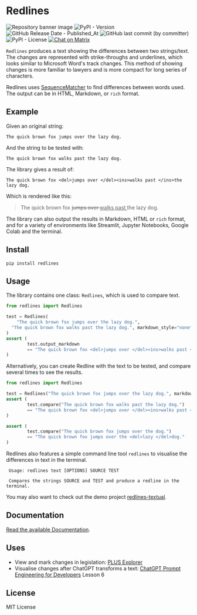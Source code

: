 # Redlines
![Repository banner image](repository-open-graph.png)
![PyPI - Version](https://img.shields.io/pypi/v/redlines)
![GitHub Release Date - Published_At](https://img.shields.io/github/release-date/houfu/redlines)
![GitHub last commit (by committer)](https://img.shields.io/github/last-commit/houfu/redlines)
![PyPI - License](https://img.shields.io/pypi/l/redlines)
[![Chat on Matrix](https://matrix.to/img/matrix-badge.svg)](https://matrix.to/#/#redlines:matrix.esq.social)

`Redlines` produces a text showing the differences between two strings/text. The changes are represented with
strike-throughs and underlines, which looks similar to Microsoft Word's track changes. This method of showing changes is
more familiar to lawyers and is more compact for long series of characters.

Redlines uses [SequenceMatcher](https://docs.python.org/3/library/difflib.html#difflib.SequenceMatcher)
to find differences between words used.
The output can be in HTML, Markdown, or `rich` format.

## Example

Given an original string:

    The quick brown fox jumps over the lazy dog.

And the string to be tested with:

    The quick brown fox walks past the lazy dog.

The library gives a result of:

    The quick brown fox <del>jumps over </del><ins>walks past </ins>the lazy dog.

Which is rendered like this:

> The quick brown fox <del>jumps over </del><ins>walks past </ins>the lazy dog.

The library can also output the results in Markdown, HTML or `rich` format, and
for a variety of environments like Streamlit, Jupyter Notebooks, Google Colab and the terminal.

## Install

```shell
pip install redlines
```

## Usage

The library contains one class: `Redlines`, which is used to compare text.

```python
from redlines import Redlines

test = Redlines(
    "The quick brown fox jumps over the lazy dog.",
  "The quick brown fox walks past the lazy dog.", markdown_style="none",
)
assert (
        test.output_markdown
        == "The quick brown fox <del>jumps over </del><ins>walks past </ins>the lazy dog."
)
```

Alternatively, you can create Redline with the text to be tested, and compare several times to see the results.

```python
from redlines import Redlines

test = Redlines("The quick brown fox jumps over the lazy dog.", markdown_style="none")
assert (
        test.compare("The quick brown fox walks past the lazy dog.")
        == "The quick brown fox <del>jumps over </del><ins>walks past </ins>the lazy dog."
)

assert (
        test.compare("The quick brown fox jumps over the dog.")
        == "The quick brown fox jumps over the <del>lazy </del>dog."
)
```

Redlines also features a simple command line tool `redlines` to visualise the differences in text in the terminal.

```
 Usage: redlines text [OPTIONS] SOURCE TEST                                                                                                                                                                                                   
                                                                                                                                                                                                                                              
 Compares the strings SOURCE and TEST and produce a redline in the terminal. 
```

You may also want to check out the demo project [redlines-textual](https://github.com/houfu/redlines-textual).

## Documentation

[Read the available Documentation](https://houfu.github.io/redlines).

## Uses

* View and mark changes in legislation: [PLUS Explorer](https://houfu-plus-explorer.streamlit.app/)
* Visualise changes after ChatGPT transforms a
  text: [ChatGPT Prompt Engineering for Developers](https://www.deeplearning.ai/short-courses/chatgpt-prompt-engineering-for-developers/)
  Lesson 6

## License

MIT License

